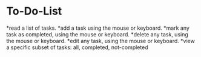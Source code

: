 # To-Do-List #

*read a list of tasks.
*add a task using the mouse or keyboard.
*mark any task as completed, using the mouse or keyboard.
*delete any task, using the mouse or keyboard.
*edit any task, using the mouse or keyboard.
*view a specific subset of tasks: all, completed, not-completed
